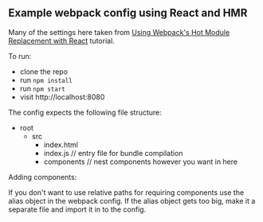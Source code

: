 Example webpack config using React and HMR
---

Many of the settings here taken from [Using Webpack's Hot Module Replacement with
React][blog-link] tutorial.

[blog-link]: http://matthewlehner.net/react-hot-module-replacement-with-webpack/

To run:

- clone the repo
- run `npm install`
- run `npm start`
- visit http://localhost:8080

The config expects the following file structure:
+ root
  + src
    - index.html
    - index.js // entry file for bundle compilation
    + components
      // nest components however you want in here

Adding components: 

If you don't want to use relative paths for requiring components
use the alias object in the webpack config.  If the alias object
gets too big, make it a separate file and import it in to the config. 

